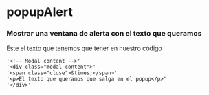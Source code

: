 # popupAlert
### Mostrar una ventana de alerta con el texto que queramos

Este el texto que tenemos que tener en nuestro código

    '<!-- Modal content -->'
    '<div class="modal-content">'
    '<span class="close">&times;</span>' 
    '<p>El texto que queramos que salga en el popup</p>'
    '</div>'

